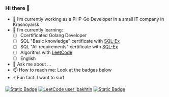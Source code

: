 ### Hi there 👋

- 🔭 I’m currently working as a PHP-Go Developer in a small IT company in Krasnoyarsk
- 🌱 I’m currently learning:
  - [ ] Сcertificated Golang Developer
  - [ ] SQL "Basic knowledge" certificate with [SQL-Ex](https://www.sql-ex.ru)
  - [ ] SQL "All requirements" certificate with [SQL-Ex](https://www.sql-ex.ru)
  - [ ] Algoritms with [LeetCode](https://leetcode.com/jbakhtin/)
  - [ ] English 
- 💬 Ask me about ...
- 📫 How to reach me: Look at the badges below
- ⚡ Fun fact: I want to surf

[![Static Badge](https://img.shields.io/badge/telegram-blue?logo=telegram&logoColor=white)](https://t.me/Bakhtin_Yuriy) [![LeetCode user jbakhtin](https://img.shields.io/badge/dynamic/json?style=flat&labelColor=black&color=%23ffa116&label=Solved&query=solvedOverTotal&url=https%3A%2F%2Fbadge.xyli.tech/%2Fapi%2Fusers%2Fjbakhtin&logo=leetcode&logoColor=yellow)](https://leetcode.com/jbakhtin/) [![Static Badge](https://img.shields.io/badge/SQL--Ex-yellow?logo=mysql&logoColor=white&labelColor=whit)](https://www.sql-ex.ru/users_page.php?uid=699778)
